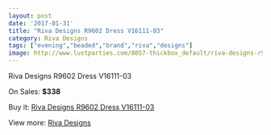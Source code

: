 ```yaml
---
layout: post
date: '2017-01-31'
title: "Riva Designs R9602 Dress V16111-03"
category: Riva Designs
tags: ["evening","beaded","brand","riva","designs"]
image: http://www.lustparties.com/8057-thickbox_default/riva-designs-r9602-dress-v16111-03.jpg
---
```

Riva Designs R9602 Dress V16111-03

On Sales: **$338**
<a href="https://www.lustparties.com/en/riva-designs/2696-riva-designs-r9602-dress-v16111-03.html"><amp-img layout="responsive" width="600" height="600" src="//www.lustparties.com/8057-thickbox_default/riva-designs-r9602-dress-v16111-03.jpg" alt="Riva Designs R9602 Dress V16111-03 0" /></a>
<a href="https://www.lustparties.com/en/riva-designs/2696-riva-designs-r9602-dress-v16111-03.html"><amp-img layout="responsive" width="600" height="600" src="//www.lustparties.com/8059-thickbox_default/riva-designs-r9602-dress-v16111-03.jpg" alt="Riva Designs R9602 Dress V16111-03 1" /></a>
<a href="https://www.lustparties.com/en/riva-designs/2696-riva-designs-r9602-dress-v16111-03.html"><amp-img layout="responsive" width="600" height="600" src="//www.lustparties.com/8058-thickbox_default/riva-designs-r9602-dress-v16111-03.jpg" alt="Riva Designs R9602 Dress V16111-03 2" /></a>

Buy it: [Riva Designs R9602 Dress V16111-03](https://www.lustparties.com/en/riva-designs/2696-riva-designs-r9602-dress-v16111-03.html "Riva Designs R9602 Dress V16111-03")

View more: [Riva Designs](https://www.lustparties.com/en/6-riva-designs "Riva Designs")